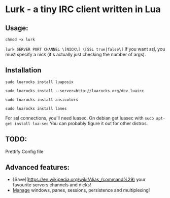 # Lurk - a tiny IRC client written in Lua

## Usage:
`chmod +x lurk`

`lurk SERVER PORT CHANNEL \[NICK\] \[SSL true|false\]`
If you want ssl, you must specify a nick (it's actually just checking the number of args). 

## Installation

`sudo luarocks install luaposix`

`sudo luarocks install --server=http://luarocks.org/dev luairc`

`sudo luarocks install ansicolors`

`sudo luarocks install lanes`

For ssl connections, you'll need luasec. On debian get luasec with 
`sudo apt-get install lua-sec`
You can probably figure it out for other distros.

## TODO:
Prettify
Config file

## Advanced features:
* [Save](https://en.wikipedia.org/wiki/Alias_(command%29) your favourite servers channels and nicks!
* [Manage](https://leanpub.com/the-tao-of-tmux/read) windows, panes, sessions, persistence and multiplexing!
